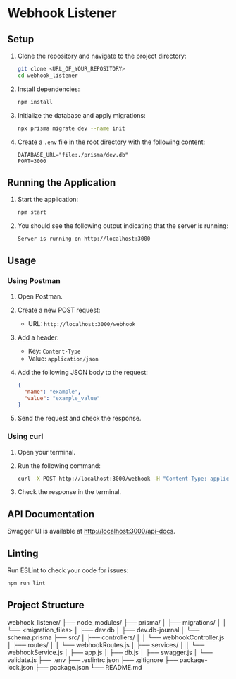 # Webhook Listener

## Setup

1. Clone the repository and navigate to the project directory:

    ```bash
    git clone <URL_OF_YOUR_REPOSITORY>
    cd webhook_listener
    ```

2. Install dependencies:

    ```bash
    npm install
    ```

3. Initialize the database and apply migrations:

    ```bash
    npx prisma migrate dev --name init
    ```

4. Create a `.env` file in the root directory with the following content:

    ```env
    DATABASE_URL="file:./prisma/dev.db"
    PORT=3000
    ```

## Running the Application

1. Start the application:

    ```bash
    npm start
    ```

2. You should see the following output indicating that the server is running:

    ```bash
    Server is running on http://localhost:3000
    ```

## Usage

### Using Postman

1. Open Postman.
2. Create a new POST request:
    - URL: `http://localhost:3000/webhook`
3. Add a header:
    - Key: `Content-Type`
    - Value: `application/json`
4. Add the following JSON body to the request:

    ```json
    {
      "name": "example",
      "value": "example_value"
    }
    ```

5. Send the request and check the response.

### Using curl

1. Open your terminal.
2. Run the following command:

    ```bash
    curl -X POST http://localhost:3000/webhook -H "Content-Type: application/json" -d '{"name":"example", "value":"example_value"}'
    ```

3. Check the response in the terminal.

## API Documentation

Swagger UI is available at [http://localhost:3000/api-docs](http://localhost:3000/api-docs).

## Linting

Run ESLint to check your code for issues:

```bash
npm run lint
```

## Project Structure

webhook_listener/
├── node_modules/
├── prisma/
│   ├── migrations/
│   │   └── <migration_files>
│   ├── dev.db
│   ├── dev.db-journal
│   └── schema.prisma
├── src/
│   ├── controllers/
│   │   └── webhookController.js
│   ├── routes/
│   │   └── webhookRoutes.js
│   ├── services/
│   │   └── webhookService.js
│   ├── app.js
│   ├── db.js
│   ├── swagger.js
│   └── validate.js
├── .env
├── .eslintrc.json
├── .gitignore
├── package-lock.json
├── package.json
└── README.md


<!-- Этот `README.md` файл предоставляет полные инструкции по настройке, запуску и тестированию приложения. Если у вас есть еще вопросы или нужны дополнительные изменения, дайте знать! -->

